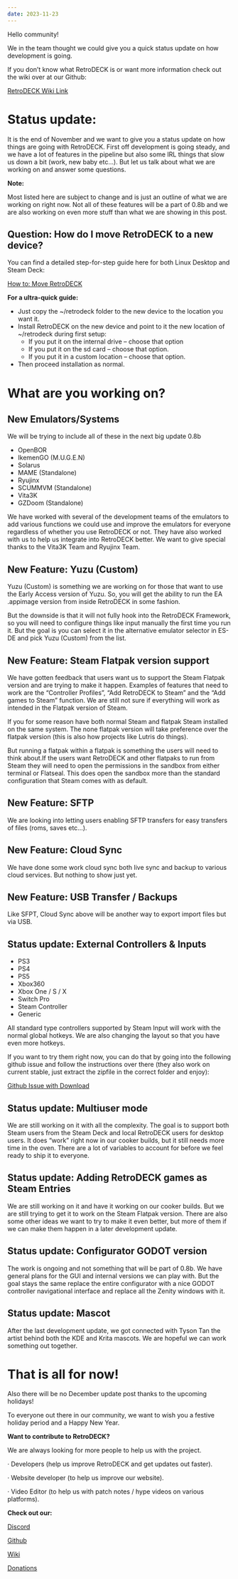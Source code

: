 ```yaml
---
date: 2023-11-23
---
```


Hello community!

We in the team thought we could give you a quick status update on how development is going.

If you don’t know what RetroDECK is or want more information check out the wiki over at our Github:

[RetroDECK Wiki Link](https://github.com/XargonWan/RetroDECK/wiki)

# Status update:

It is the end of November and we want to give you a status update on  how things are going with RetroDECK. First off development is going  steady, and we have a lot of features in the pipeline but also some IRL  things that slow us down a bit (work, new baby etc…). But let us talk  about what we are working on and answer some questions.



**Note:**

Most listed here are subject to change and is just an outline of what  we are working on right now. Not all of these features will be a part  of 0.8b and we are also working on even more stuff than what we are  showing in this post.

##

## Question: How do I move RetroDECK to a new device?

You can find a detailed step-for-step guide here for both Linux Desktop and Steam Deck:

[How to: Move RetroDECK](https://github.com/XargonWan/RetroDECK/wiki/How-to%3A-Move-RetroDECK-to-a-new-device)

**For a ultra-quick guide:**



* Just copy the \~/retrodeck folder to the new device to the location you want it.
* Install RetroDECK on the new device and point to it the new location of \~/retrodeck during first setup:
   * If you put it on the internal drive – choose that option
   * If you put it on the sd card – choose that option.
   * If you put it in a custom location – choose that option.
* Then proceed installation as normal.



# What are you working on?

## New Emulators/Systems

We will be trying to include all of these in the next big update 0.8b



* OpenBOR
* IkemenGO (M.U.G.E.N)
* Solarus
* MAME (Standalone)
* Ryujinx
* SCUMMVM (Standalone)
* Vita3K
* GZDoom (Standalone)

We have worked with several of the development teams of the emulators  to add various functions we could use and improve the emulators for  everyone regardless of whether you use RetroDECK or not. They have also  worked with us to help us integrate into RetroDECK better. We want to  give special thanks to the Vita3K Team and Ryujinx Team.

## New Feature: Yuzu (Custom)

Yuzu (Custom) is something we are working on for those that want to  use the Early Access version of Yuzu. So, you will get the ability to  run the EA .appimage version from inside RetroDECK in some fashion.

But the downside is that it will not fully hook into the RetroDECK  Framework, so you will need to configure things like input manually the  first time you run it.  But the goal is you can select it in the  alternative emulator selector in ES-DE and pick Yuzu (Custom) from the  list.

## New Feature: Steam Flatpak version support

We have gotten feedback that users want us to support the Steam  Flatpak version and are trying to make it happen. Examples of features  that need to work are the “Controller Profiles”, “Add RetroDECK to  Steam” and the “Add games to Steam” function. We are still not sure if  everything will work as intended in the Flatpak version of Steam.

If you for some reason have both normal Steam and flatpak Steam  installed on the same system. The none flatpak version will take  preference over the flatpak version (this is also how projects like  Lutris do things).

But running a flatpak within a flatpak is something the users will need to think about.If the users want RetroDECK and other flatpaks to run from Steam they  will need to open the permissions in the sandbox from either terminal or  Flatseal. This does open the sandbox more than the standard  configuration that Steam comes with as default.

## New Feature: SFTP

We are looking into letting users enabling SFTP transfers for easy transfers of files (roms, saves etc…).

## New Feature: Cloud Sync

We have done some work cloud sync both live sync and backup to various cloud services. But nothing to show just yet.

## New Feature: USB Transfer / Backups

Like SFPT, Cloud Sync above will be another way to export import files but via USB.

## Status update: External Controllers & Inputs



* PS3
* PS4
* PS5
* Xbox360
* Xbox One / S / X
* Switch Pro
* Steam Controller
* Generic

All standard type controllers supported by Steam Input will work with  the normal global hotkeys. We are also changing the layout so that you  have even more hotkeys.

If you want to try them right now, you can do that by going into the  following github issue and follow the instructions over there (they also  work on current stable, just extract the zipfile in the correct folder  and enjoy):

[Github Issue with Download](https://github.com/XargonWan/RetroDECK/issues/573)

## Status update: Multiuser mode

We are still working on it with all the complexity. The goal is to  support both Steam users from the Steam Deck and local RetroDECK users  for desktop users. It does “work” right now in our cooker builds, but it  still needs more time in the oven. There are a lot of variables to  account for before we feel ready to ship it to everyone.

## Status update: Adding RetroDECK games as Steam Entries

We are still working on it and have it working on our cooker builds.  But we are still trying to get it to work on the Steam Flatpak version.  There are also some other ideas we want to try to make it even better,  but more of them if we can make them happen in a later development  update.

## Status update: Configurator GODOT version

The work is ongoing and not something that will be part of 0.8b. We  have general plans for the GUI and internal versions we can play with.  But the goal stays the same replace the entire configurator with a nice  GODOT controller navigational interface and replace all the Zenity  windows with it.

## Status update: Mascot

After the last development update, we got connected with Tyson Tan  the artist behind both the KDE and Krita mascots. We are hopeful we can  work something out together.

# That is all for now!

Also there will be no December update post thanks to the upcoming holidays!

To everyone out there in our community, we want to wish you a festive holiday period and a Happy New Year.



**Want to contribute to RetroDECK?**

We are always looking for more people to help us with the project.

· Developers (help us improve RetroDECK and get updates out faster).

· Website developer (to help us improve our website).

· Video Editor (to help us with patch notes / hype videos on various platforms).



**Check out our:**

[Discord](https://discord.gg/Dz3szYsP8g)

[Github](https://github.com/XargonWan/RetroDECK)

[Wiki](https://github.com/XargonWan/RetroDECK/wiki)

[Donations](https://github.com/XargonWan/RetroDECK/wiki/Misc%3A-Donations-%26-Licenses)
